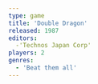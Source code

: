 ```yaml
---
type: game
title: 'Double Dragon'
released: 1987
editors: 
  -'Technos Japan Corp'
players: 2
genres:
  - 'Beat them all'
---
```

